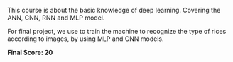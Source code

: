 <p>This course is about the basic knowledge of deep learning. Covering the ANN, CNN, RNN and MLP model. <br/>

For final project, we use to train the machine to recognize the type of rices according to images, by using MLP and CNN models.</p>

**Final Score: 20**
